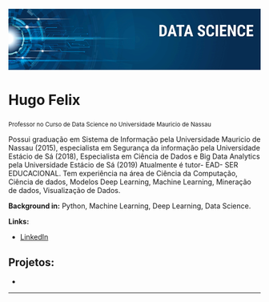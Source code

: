 

<p align="center">
  <img src="banner.png" >
</p>

# Hugo Felix
<sub>Professor no Curso de Data Science no Universidade Mauricio de Nassau</sub>

Possui graduação em Sistema de Informação pela Universidade Mauricio de Nassau (2015), especialista em Segurança da informação pela Universidade Estácio de Sá (2018), Especialista em Ciência de Dados e Big Data Analytics pela Universidade Estácio de Sá (2019) Atualmente é tutor- EAD- SER EDUCACIONAL. Tem experiência na área de Ciência da Computação, Ciência de dados, Modelos Deep Learning, Machine Learning, Mineração de dados, Visualização de Dados.


**Background in:** Python, Machine Learning, Deep Learning, Data Science.

**Links:**

* [LinkedIn](https://www.linkedin.com/in/hugo-felix-60ba219b)


## Projetos:


* 
---

